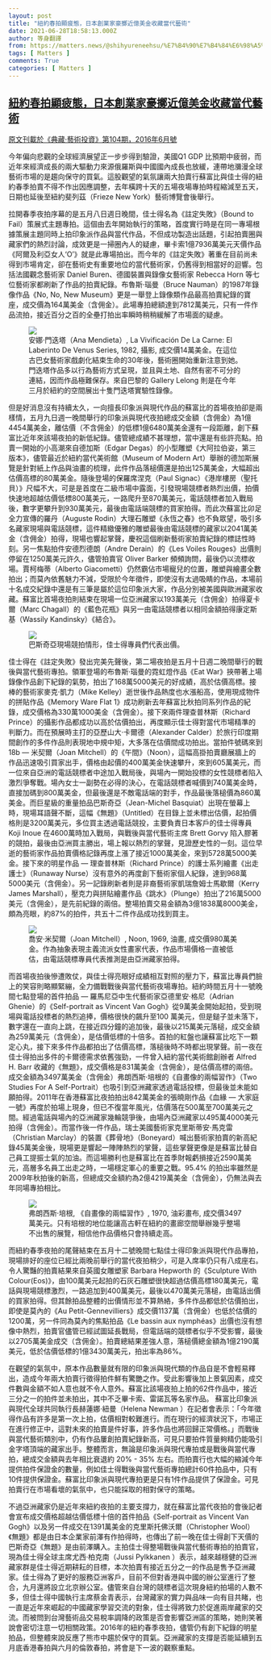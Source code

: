 ```yaml
---
layout: post
title: "紐約春拍顯疲態，日本創業家豪擲近億美金收藏當代藝術"
date: 2021-06-28T18:58:13.000Z
author: 等身翻譯
from: https://matters.news/@shihyureneehsu/%E7%B4%90%E7%B4%84%E6%98%A5%E6%8B%8D%E9%A1%AF%E7%96%B2%E6%85%8B-%E6%97%A5%E6%9C%AC%E5%89%B5%E6%A5%AD%E5%AE%B6%E8%B1%AA%E6%93%B2%E8%BF%91%E5%84%84%E7%BE%8E%E9%87%91%E6%94%B6%E8%97%8F%E7%95%B6%E4%BB%A3%E8%97%9D%E8%A1%93-bafyreidbynbfbsuvucf6rfbb77sazynkcc4hjvbxflarqtuxio34iwi5w4
tags: [ Matters ]
comments: True
categories: [ Matters ]
---
```

<!--1624906693000-->
[紐約春拍顯疲態，日本創業家豪擲近億美金收藏當代藝術](https://matters.news/@shihyureneehsu/%E7%B4%90%E7%B4%84%E6%98%A5%E6%8B%8D%E9%A1%AF%E7%96%B2%E6%85%8B-%E6%97%A5%E6%9C%AC%E5%89%B5%E6%A5%AD%E5%AE%B6%E8%B1%AA%E6%93%B2%E8%BF%91%E5%84%84%E7%BE%8E%E9%87%91%E6%94%B6%E8%97%8F%E7%95%B6%E4%BB%A3%E8%97%9D%E8%A1%93-bafyreidbynbfbsuvucf6rfbb77sazynkcc4hjvbxflarqtuxio34iwi5w4)
------

<div>
<p><a href="http://reading.udn.com/v2/magDesc.do?id=93870" target="_blank">原文刊載於《典藏‧藝術投資》第104期，2016年6月號</a></p><p>今年偏向悲觀的全球經濟展望正一步步得到驗證，美國Q1 GDP 比預期中疲弱，而近年來經濟成長的兩大驅動力來源俄羅斯與中國國內成長也放緩，連帶地瀰漫全球藝術市場的是趨向保守的買氣。這股觀望的氣氛讓兩大拍賣行蘇富比與佳士得的紐約春季拍賣不得不作出因應調整，去年橫跨十天的五場夜場專拍時程縮減至五天，日期也延後至紐約斐列茲（Frieze New York）藝術博覽會後舉行。</p><p>拉開春季夜拍序幕的是五月八日週日晚間，佳士得名為《註定失敗》（Bound to Fail）策展式主題專拍。這個由去年開始執行的策略，首度實行時是在同一專場根據策展主題同時上拍印象派作品與當代作品，不但成功製造出話題，引起拍賣圈與藏家們的熱烈討論，成效更是一掃圈內人的疑慮，畢卡索1億7936萬美元天價作品《阿爾及利亞女人‘O’》就是此專場拍出。而今年的《註定失敗》著重在目前尚未得到市場肯定，卻在藝術史有重要地位的當代藝術家，仍舊得到相當好的迴響。包括法國觀念藝術家 Daniel Buren、德國裝置與錄像女藝術家 Rebecca Horn 等七位藝術家都刷新了作品的拍賣紀錄。布魯斯‧瑙曼（Bruce Nauman）的1987年錄像作品《No, No, New Museum》更是一舉登上錄像類作品最高拍賣紀錄的寶座，成交價為164萬美金（含佣金）。此場專拍總額達到7812萬美元，只有一件作品流拍，接近百分之百的全壘打拍出率瞬時稍稍緩解了市場面的疑慮。</p><figure class="image"><img src="https://assets.matters.news/embed/38275691-4ff0-427b-86df-ac1208f85ae4.jpeg" data-asset-id="38275691-4ff0-427b-86df-ac1208f85ae4" referrerpolicy="no-referrer"><figcaption><span>安娜‧門迭塔（Ana Mendieta）, La Vivificación De La Carne: El Laberinto De Venus Series, 1982, 攝影, 成交價14萬美金。在這位古巴女藝術家戲劇化結束生命的30年後，藝術圈開始重新注意到她。門迭塔作品多以行為藝術方式呈現，並且與土地、自然有密不可分的連結，因而作品極難保存。來自巴黎的 Gallery Lelong 則是在今年三月於紐約的空間展出十隻門迭塔實驗性錄像。</span></figcaption></figure><p>但是好消息沒有持續太久，一向擅長印象派與現代作品的蘇富比的首場夜拍卻是兩樣情，五月九日週一晚間舉行的印象派與現代夜拍總成交金額（含佣金）為1億4454萬美金，離估價（不含佣金）的低標1億6480萬美金還有一段距離，創下蘇富比近年來該場夜拍的新低紀錄。儘管總成績不甚理想，當中還是有些許亮點。拍賣一開始的小高潮來自德加斯（Edgar Degas）的小型雕塑《大阿拉伯姿，第三版本》，儘管最近於紐約當代美術館（Museum of Modern Art）舉辦的德加斯展覽是針對紙上作品與油畫的梳理，此件作品落槌價還是拍出125萬美金，大幅超出估價高標的80萬美金。隨後登場的保羅席涅克（Paul Signac）《港岸樓房（聖托貝）》尺幅不大，可是是首度在二級市場中露面，引發現場競標者熱烈出價，拍價快速地超越估價低標800萬美元，一路爬升至870萬美元，電話競標者加入戰局後，數字更攀升到930萬美元，最後由電話端競標的買家拍得。而此次蘇富比卯足全力宣傳的羅丹（Auguste Rodin）大理石雕塑《永恆之春》也不負眾望，吸引多名藏家現場與電話競標，這件精緻優雅的雕塑最後由電話競標的藏家以2041萬美金（含佣金）拍得，現場也響起掌聲，慶祝這個刷新藝術家拍賣紀錄的標誌性時刻。另一焦點拍件安德烈德朗（Andre Derain）的《Les Voiles Rouges》出價則停留在1250萬美元許久，儘管拍賣官 Oliver Barker 頻頻詢問，最後仍以流標收場。賈柯梅蒂（Alberto Giacometti）仍然霸佔市場寵兒的位置，雕塑與繪畫全數拍出；而莫內依舊魅力不減，受限於今年徵件，即使沒有太過吸睛的作品，本場前十名成交紀錄中還是有三筆是屬於這位印象派大家，作品分別被美國與歐洲藏家收藏。蘇富比首場夜拍則結束在現場一位亞洲藏家以193萬美元（含佣金）拍得夏卡爾（Marc Chagall）的《藍色花瓶》與另一由電話競標者以相同金額拍得康定斯基（Wassily Kandinsky）《結合》。</p><figure class="image"><img src="https://assets.matters.news/embed/fe091c52-bee8-4274-85e5-e765a5576094.jpeg" data-asset-id="fe091c52-bee8-4274-85e5-e765a5576094" referrerpolicy="no-referrer"><figcaption><span>巴斯奇亞現場競拍情形，佳士得專員們代表出價。</span></figcaption></figure><p>佳士得在《註定失敗》發出完美先聲後，第二場夜拍是五月十日週二晚間舉行的戰後與當代藝術專拍。領軍登場的布魯斯‧瑙曼的霓虹燈作品《Eat War》挾帶著上場錄像作品創下紀錄的氣勢，拍出了168萬5000美元的好成績，高於估價高標。接棒的藝術家麥克‧凱力（Mike Kelley）逝世後作品熱度也水漲船高，使用現成物件的拼貼作品《Memory Ware Flat 1》成功刷新去年蘇富比秋拍同系列作品的紀錄，成交價格為330萬1000美金（含佣金）。接下來兩件理查普林斯（Richard Prince）的攝影作品都成功以高於估價拍出，再度顯示佳士得對當代市場精準的判斷力。而在預展時主打的亞歷山大‧卡爾德（Alexander Calder）於旅行印度期間創作的多件作品則表現地中規中矩，大多落在估價間成功拍出。當拍件號碼來到18b — 米契爾（Joan Mitchell）的《午間》（Noon），這幅高掛拍賣廳展牆上的作品迅速吸引買家出手，價格由起價的400萬美金快速攀升，來到605萬美元，而一位來自亞洲的電話競標者中途加入戰局後，與場內一開始投標的女性競標者陷入激烈爭奪戰。場內女士一副勢在必得的決心，在電話競標者喊價到740萬美金時，直接加碼到800萬美金，但最後還是不敵電話端的對手，作品最後落槌價為860萬美金。而巨星級的重量拍品巴斯奇亞（Jean-Michel Basquiat）出現在螢幕上時，現場耳語聲不斷，這幅《無題》（Untitled）在目錄上並未標出估價，起拍價格則是3200萬美元，多位買主透過電話競投，主要負責日本客戶的佳士得專員 Koji Inoue 在4600萬時加入戰局，與戰後與當代藝術主席 Brett Gorvy 陷入膠著的競拍，最後由亞洲買主勝出，場上報以熱烈的掌聲，見證歷史性的一刻。這位早逝的藝術家作品拍賣價格記錄再度上漲了接近1000萬美金，來到5728萬5000美金。接下來的明星作品 — 理查普林斯（Richard Prince）的護士系列繪畫《出走護士》（Runaway Nurse）沒有意外的再度創下藝術家個人紀錄，達到968萬5000美元（含佣金）。另一記錄刷新者則是非裔藝術家凱瑞詹姆士馬歇爾（Kerry James Marshall），壓克力與拼貼繪畫作品《跳水》（Plunge）拍出了216萬5000美元（含佣金），是先前紀錄的兩倍。整場拍賣交易金額為3億1838萬8000美金，頗為亮眼，約87%的拍件，共五十二件作品成功找到買主。</p><figure class="image"><img src="https://assets.matters.news/embed/8f55d639-5a03-49ee-a81f-3bcead4184fe.jpeg" data-asset-id="8f55d639-5a03-49ee-a81f-3bcead4184fe" referrerpolicy="no-referrer"><figcaption><span>喬安‧米契爾（Joan Mitchell）, Noon, 1969, 油畫, 成交價980萬美金。作為抽象表現主義流派女性畫家代表，作品市場價格一直被低估，由電話競標專員代表推測是由亞洲藏家拍得。</span></figcaption></figure><p>而首場夜拍後慘遭敗仗，與佳士得亮眼好成績相互對照的壓力下，蘇富比專員們臉上的笑容則略顯緊繃，全力備戰戰後與當代藝術夜場專拍。紐約時間五月十一號晚間七點登場的首件拍品 — 羅馬尼亞中生代藝術家亞德里安‧格尼（Adrian Ghenie）的《Self-portrait as Vincent Van Gogh》從9萬美金開始起拍，受到現場與電話投標者的熱烈追捧，價格很快的飆升至100 萬美元，但是鎚子並未落下，數字還在一直向上跳，在接近四分鐘的追加後，最後以215萬美元落槌，成交金額為259萬美元（含佣金），是估價低標的十倍多。首拍的紅盤也讓蘇富比吃下一顆定心丸，接下來多件作品都拍出了估價高標，落槌後時不時都出現掌聲。前一夜在佳士得拍出多件的卡爾德需求依舊強勁，一件曾入紐約當代美術館創辦者 Alfred H. Barr 收藏的《無題》，成交價格是831萬美金（含佣金），是估價高標的兩倍。成交金額為3497萬美金（含佣金）弗朗西斯‧培根的《自畫像的兩幅習作》（Two Studies For A Self-Portrait）也吸引到亞洲藏家透過電話投標，但最後並未能如願拍得。2011年在香港蘇富比夜拍拍出842萬美金的張曉剛作品《血緣 — 大家庭一號》再度於拍場上現身，但已不復當年風光，估價落在500萬至700萬美元之間。經過電話與場內的亞洲藏家幾輪競爭後，由場內亞洲藏家以495萬4000美元拍得（含佣金）。而當作後一件作品，瑞士美國藝術家克里斯蒂安‧馬克雷（Christian Marclay）的裝置《葬骨地》（Boneyard）喊出藝術家拍賣的新高紀錄45萬美金後，現場更是響起一陣陣熱烈的掌聲，這些掌聲更像是是蘇富比替自己員工提振士氣的加油。而這場勝利也是蘇富比在首季財報虧損接近2590萬美元，高層多名員工出走之時，一場穩定軍心的重要之戰。95.4% 的拍出率雖然是2009年秋拍後的新高，但總成交金額約為2億4219萬美金（含佣金），仍無法與去年同場專拍相比。</p><figure class="image"><img src="https://assets.matters.news/embed/153127a2-cbe6-4bab-92e5-5095305705cc.jpeg" data-asset-id="153127a2-cbe6-4bab-92e5-5095305705cc" referrerpolicy="no-referrer"><figcaption><span>弗朗西斯·培根, 《自畫像的兩幅習作》, 1970, 油彩畫布, 成交價3497萬美元。只有培根的地位能讓高古軒在紐約的畫廊空間舉辦幾乎整場不出售的展覽，相信他作品價格只會持續走高。</span></figcaption></figure><p>而紐約春季夜拍的尾聲結束在五月十二號晚間七點佳士得印象派與現代作品專拍，現場排好的座位已經比兩晚前舉行的當代夜拍稍少，可是入席率仍只有八成座右。令人驚豔的拍賣結果來自英國女雕塑家 Barbara Hepworth 的《Sculpture With Colour(Eos)》，由100萬美元起拍的石灰石雕塑很快超過估價高標180萬美元，電話與現場競標激烈，一路追加到400萬美元，最後以470萬美元落槌，由電話出價的買家拍得。但其餘拍品整體的出價情形並不算熱絡，多件作品都低於估價拍出，即使是莫內的《Au Petit-Gennevilliers》成交價1137萬（含佣金）也低於估價的1200萬，另一件同為莫內的焦點拍品《Le bassin aux nymphéas》出價也沒有想像中熱烈，拍賣官儘管已經試圖延長戰局，但電話端的競標者似乎不受影響，最後以2705萬美金成交（含佣金）。拍賣總結果差強人意，落槌價總金額為1億2190萬美元，低於估價低標的1億3430萬美元，拍出率為86%。</p><p>在觀望的氣氛中，原本作品數量就有限的印象派與現代類的作品自是不會輕易釋出，造成今年兩大拍賣行徵得拍件鮮有驚艷之作。受此影響後加上景氣因素，成交件數與金額不如人意也就不令人意外。蘇富比該場夜拍上拍的62件作品中，接近三分之一的拍件並未拍出，其中不乏畢卡索、雷諾瓦等名家作品。 蘇富比印象派與現代全球共同執行長赫蓮娜‧紐曼（Helena Newman ）在記者會表示：「今年徵得作品有許多是第一次上拍，估價相對較難進行。而在現行的經濟狀況下，市場正在進行修正中，這對未來的拍賣是件好事，許多作品也將回歸正常價格。」而戰後與當代藝術類別中，仍有作品屢創拍賣紀錄新高，可見只要拍件質量夠精仍能吸引金字塔頂端的藏家出手。整體而言，無論是印象派與現代專拍或是戰後與當代專拍，總成交金額與去年相比衰退約 20% - 35% 左右。而拍賣行也大幅的縮減今年提供拍件保證金的數量，例如佳士得戰後與當代藝術專拍總計60件拍品中，只有10件提供保證金。蘇富比印象派與現代專拍更是只有1件作品提供了保證金。可見拍賣行在市場看壞的氣氛中，也只能採取的相對保守的策略。</p><p>不過亞洲藏家仍是近年來紐約夜拍的主要支撐力，就在蘇富比當代夜拍的會後記者會宣布成交價格超越估價低標十倍的首件拍品《Self-portrait as Vincent Van Gogh》以及另一件成交在1391萬美金的克里斯托佛沃爾（Christopher Wool）《無題》都是由日本企業家前澤有作拍得時，也傳出了前一晚在佳士得創下天價的巴斯奇亞《無題》是由前澤購入。主拍佳士得整場戰後與當代藝術專拍的拍賣官，現為佳士得全球主席尤西‧柏克南（Jussi Pylkkanen ）表示，越來越穩健的亞洲藏家群是佳士得近期耕耘的目標，本次拍賣有接近五分之一的作品是售予亞洲藏家。佳士得為了更好的服務亞洲客戶，目前不但對香港與中國的辦公室進行了整合，九月還將設立北京辦公室。儘管來自台灣的競標者這次現身紐約拍場的人數不多，但佳士得中國執行主席蔡金青表示，台灣藏家的實力與品味一向有目共睹，也一直是近年來崛起的中國藏家學習交流的對象，佳士得將致力於促進兩岸藏家的交流。而被問到台灣藝術品交易稅率調降的政策是否會影響亞洲區的策略，她則笑著說會密切注意一切相關政策。2016年的紐約春季夜拍，儘管仍有創下紀錄的明星拍品，但整體來說反應了熊市中趨於保守的買氣。亞洲藏家的支撐是否能延續到五月底香港春拍與六月的倫敦春拍，將會是下一波的觀察重點。</p><p><br></p>
</div>
